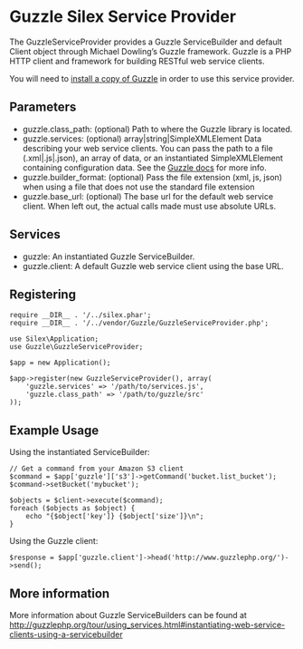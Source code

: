 Guzzle Silex Service Provider
=============================

The GuzzleServiceProvider provides a Guzzle ServiceBuilder and default Client object through Michael Dowling’s Guzzle framework.  Guzzle is a PHP HTTP client and framework for building RESTful web service clients.

You will need to [install a copy of Guzzle](http://www.guzzlephp.org/docs/tour/overview/) in order to use this service provider.

Parameters
----------

* guzzle.class_path: (optional) Path to where the Guzzle library is located.
* guzzle.services: (optional) array|string|SimpleXMLElement Data describing your web service clients.  You can pass the path to a file (.xml|.js|.json), an array of data, or an instantiated SimpleXMLElement containing configuration data.  See the [Guzzle docs](http://guzzlephp.org/tour/using_services.html#instantiating-web-service-clients-using-a-servicebuilder) for more info.
* guzzle.builder_format: (optional) Pass the file extension (xml, js, json) when using a file that does not use the standard file extension
* guzzle.base_url: (optional) The base url for the default web service client. When left out, the actual calls made must use absolute URLs.

Services
--------

* guzzle: An instantiated Guzzle ServiceBuilder.
* guzzle.client: A default Guzzle web service client using the base URL.

Registering
-----------

    require __DIR__ . '/../silex.phar';
    require __DIR__ . '/../vendor/Guzzle/GuzzleServiceProvider.php';

    use Silex\Application;
    use Guzzle\GuzzleServiceProvider;

    $app = new Application();

    $app->register(new GuzzleServiceProvider(), array(
        'guzzle.services' => '/path/to/services.js',
        'guzzle.class_path' => '/path/to/guzzle/src'
    ));

Example Usage
-------------

Using the instantiated ServiceBuilder:

    // Get a command from your Amazon S3 client
    $command = $app['guzzle']['s3']->getCommand('bucket.list_bucket');
    $command->setBucket('mybucket');

    $objects = $client->execute($command);
    foreach ($objects as $object) {
        echo "{$object['key']} {$object['size']}\n";
    }

Using the Guzzle client:

    $response = $app['guzzle.client']->head('http://www.guzzlephp.org/')->send();

More information
----------------
More information about Guzzle ServiceBuilders can be found at http://guzzlephp.org/tour/using_services.html#instantiating-web-service-clients-using-a-servicebuilder
